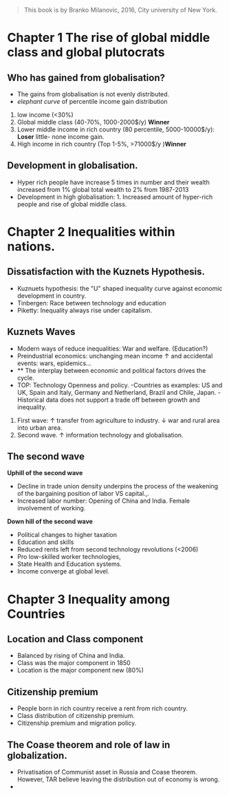 > This book is by Branko Milanovic, 2016,  City university of New York.
>

# Chapter 1 The rise of global middle class and global plutocrats

## Who has gained from globalisation?
- The gains from globalisation is not evenly distributed.
- *elephant curve* of percentile income gain distribution 
1. low income (<30%)
2. Global middle class (40-70%, 1000-2000$/y) **Winner** 
3. Lower middle income in rich country (80 percentile, 5000-10000$/y): **Loser** little- none income gain.
4. High income in rich country (Top 1-5%, >71000$/y )**Winner**

## Development in globalisation.
- Hyper rich people have increase 5 times in number and their wealth increased from 1% global total wealth to 2% from 1987-2013
- Development in high globalisation: 1. Increased amount of hyper-rich people and rise of global middle class.

# Chapter 2 Inequalities within nations.
## Dissatisfaction with the Kuznets Hypothesis.
- Kuznuets hypothesis: the "U" shaped inequality curve against economic development in country.
- Tinbergen: Race between technology and education
- Piketty: Inequality always rise under capitalism.

## Kuznets Waves
- Modern ways of reduce inequalities: War and welfare. (Education?)
- Preindustrial economics: unchanging mean income &uarr; and accidental events: wars, epidemics...
- ** The interplay between economic and political factors drives the cycle.
- TOP: Technology Openness and policy.
-Countries as examples: US and UK, Spain and Italy, Germany and Netherland, Brazil and Chile, Japan.
-Historical data does not support a trade off between growth and inequality.
1. First wave: &uarr; transfer from agriculture to industry. &darr; war and rural area into urban area.
2. Second wave. &uarr; information technology and globalisation.

## The second wave
**Uphill of the second wave**
- Decline in trade union density underpins the process of the weakening of the bargaining position of labor VS capital.,.
- Increased labor number: Opening of China and India. Female involvement of working.

**Down hill of the second wave**
- Political changes to higher taxation
- Education and skills
- Reduced rents left from second technology revolutions (<2006)
- Pro low-skilled worker technologies,
- State Health and Education systems.
- Income converge at global level.

# Chapter 3 Inequality among Countries
## Location and Class component
- Balanced by rising of China and India.
- Class was the major component in 1850
- Location is the major component new (80%)

## Citizenship premium
- People born in rich country receive a rent from rich country.
- Class distribution of citizenship premium.
- Citizenship premium and migration policy.

## The Coase theorem and role of law in globalization.
- Privatisation of Communist asset in Russia and Coase theorem. However, TAR believe leaving the distribution out of economy is wrong.
- 
<!--stackedit_data:
eyJoaXN0b3J5IjpbNzMzNzA3NzQwLDE5MDkwNTc0MywtMTMxNT
kzNjQ1NSwtMTQ5NzI0NjQ4Miw2NDYwMzAzMzAsMTUzODQwNjU4
OCwxNDQ1MjU2NDc5LDEzNDA0NTgxMiwtMTY0NjM1ODUyNywtMT
IzNzA3MzAwLC0yMTQ2MTMxOTQzLDY3NjM2NTc2MiwtMTE0Nzgy
OTc3NywtNzA1Nzg2MzE0LC05NzE1NDQ2NTEsNjc3NzA5NTYyLC
0xMDM2MzM0OTE0LDIzOTU3ODA5OCwtNDY1NTgyMDQ3LC0xMTk0
NzkyMzMwXX0=
-->
